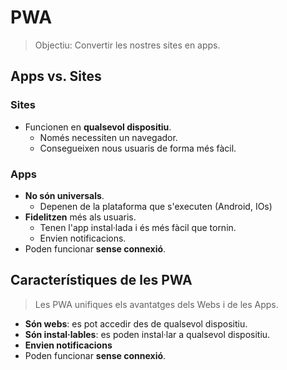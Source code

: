 # PWA

> Objectiu: Convertir les nostres sites en apps.

## Apps vs. Sites

### Sites

* Funcionen en **qualsevol dispositiu**. 
  * Només necessiten un navegador.
  * Consegueixen nous usuaris de forma més fàcil.

### Apps

* **No són universals**. 
  * Depenen de la plataforma que s'executen \(Android, IOs\)
* **Fidelitzen** més als usuaris.
  * Tenen l'app instal·lada i és més fàcil que tornin.
  * Envien notificacions.
* Poden funcionar **sense connexió**.

## Característiques de les PWA

> Les PWA unifiques els avantatges dels Webs i de les Apps.

* **Són webs**: es pot accedir des de qualsevol dispositiu.
* **Són instal·lables**: es poden instal·lar a qualsevol dispositiu.
* **Envien notificacions**
* Poden funcionar **sense connexió**.

